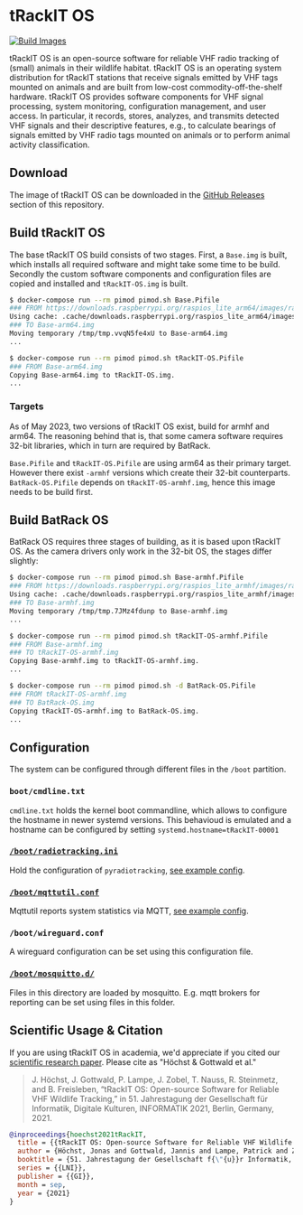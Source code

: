 # tRackIT OS
[![Build Images](https://github.com/tRackIT-Systems/tRackIT-OS/actions/workflows/build_images.yml/badge.svg)](https://github.com/tRackIT-Systems/tRackIT-OS/actions/workflows/build_images.yml)

tRackIT OS is an open-source software for reliable VHF radio tracking of (small) animals in their wildlife habitat. tRackIT OS is an operating system distribution for tRackIT stations that receive signals emitted by VHF tags mounted on animals and are built from low-cost commodity-off-the-shelf hardware. tRackIT OS provides software components for VHF signal processing, system monitoring, configuration management, and user access. In particular, it records, stores, analyzes, and transmits detected VHF signals and their descriptive features, e.g., to calculate bearings of signals emitted by VHF radio tags mounted on animals or to perform animal activity classification. 


## Download

The image of tRackIT OS can be downloaded in the [GitHub Releases](https://github.com/tRackIT-Systems/tRackIT-OS/releases) section of this repository. 
## Build tRackIT OS

The base tRackIT OS build consists of two stages. First, a `Base.img` is built, which installs all required software and might take some time to be build. Secondly the custom software components and configuration files are copied and installed and `tRackIT-OS.img` is built. 

```sh
$ docker-compose run --rm pimod pimod.sh Base.Pifile
### FROM https://downloads.raspberrypi.org/raspios_lite_arm64/images/raspios_lite_arm64-2023-05-03/2023-05-03-raspios-bullseye-arm64-lite.img.xz
Using cache: .cache/downloads.raspberrypi.org/raspios_lite_arm64/images/raspios_lite_arm64-2023-05-03/2023-05-03-raspios-bullseye-arm64-lite.img.xz
### TO Base-arm64.img
Moving temporary /tmp/tmp.vvqN5fe4xU to Base-arm64.img
...

$ docker-compose run --rm pimod pimod.sh tRackIT-OS.Pifile
### FROM Base-arm64.img
Copying Base-arm64.img to tRackIT-OS.img.
...
```

### Targets

As of May 2023, two versions of tRackIT OS exist, build for armhf and arm64. The reasoning behind that is, that some camera software requires 32-bit libraries, which in turn are required by BatRack. 

`Base.Pifile` and `tRackIT-OS.Pifile` are using arm64 as their primary target. However there exist `-armhf` versions which create their 32-bit counterparts. `BatRack-OS.Pifile` depends on `tRackIT-OS-armhf.img`, hence this image needs to be build first.

## Build BatRack OS

BatRack OS requires three stages of building, as it is based upon tRackIT OS. As the camera drivers only work in the 32-bit OS, the stages differ slightly:

```sh
$ docker-compose run --rm pimod pimod.sh Base-armhf.Pifile 
### FROM https://downloads.raspberrypi.org/raspios_lite_armhf/images/raspios_lite_armhf-2023-05-03/2023-05-03-raspios-bullseye-armhf-lite.img.xz
Using cache: .cache/downloads.raspberrypi.org/raspios_lite_armhf/images/raspios_lite_armhf-2023-05-03/2023-05-03-raspios-bullseye-armhf-lite.img.xz
### TO Base-armhf.img
Moving temporary /tmp/tmp.7JMz4fdunp to Base-armhf.img
...

$ docker-compose run --rm pimod pimod.sh tRackIT-OS-armhf.Pifile
### FROM Base-armhf.img
### TO tRackIT-OS-armhf.img
Copying Base-armhf.img to tRackIT-OS-armhf.img.
...

$ docker-compose run --rm pimod pimod.sh -d BatRack-OS.Pifile
### FROM tRackIT-OS-armhf.img
### TO BatRack-OS.img
Copying tRackIT-OS-armhf.img to BatRack-OS.img.
...
```

## Configuration

The system can be configured through different files in the `/boot` partition.

### `boot/cmdline.txt`

`cmdline.txt` holds the kernel boot commandline, which allows to configure the hostname in newer systemd versions. This behavioud is emulated and a hostname can be configured by setting `systemd.hostname=tRackIT-00001`

### [`/boot/radiotracking.ini`](boot/radiotracking.ini)

Hold the configuration of `pyradiotracking`, [see example config](https://github.com/tRackIT-Systems/pyradiotracking/blob/master/etc/radiotracking.ini).

### [`/boot/mqttutil.conf`](boot/mqttutil.conf)

Mqttutil reports system statistics via MQTT, [see example config](https://github.com/tRackIT-Systems/pymqttutil/blob/main/etc/mqttutil.conf).


### `/boot/wireguard.conf`

A wireguard configuration can be set using this configuration file. 

### [`/boot/mosquitto.d/`](boot/mosquitto.d/)

Files in this directory are loaded by mosquitto. E.g. mqtt brokers for reporting can be set using files in this folder.

## Scientific Usage & Citation

If you are using tRackIT OS in academia, we'd appreciate if you cited our [scientific research paper](https://jonashoechst.de/assets/papers/hoechst2021tRackIT.pdf). Please cite as "Höchst & Gottwald et al."

> J. Höchst, J. Gottwald, P. Lampe, J. Zobel, T. Nauss, R. Steinmetz, and B. Freisleben, “tRackIT OS: Open-source Software for Reliable VHF Wildlife Tracking,” in 51. Jahrestagung der Gesellschaft für Informatik, Digitale Kulturen, INFORMATIK 2021, Berlin, Germany, 2021.

```bibtex
@inproceedings{hoechst2021tRackIT,
  title = {{tRackIT OS: Open-source Software for Reliable VHF Wildlife Tracking}},
  author = {Höchst, Jonas and Gottwald, Jannis and Lampe, Patrick and Zobel, Julian and Nauss, Thomas and Steinmetz, Ralf and Freisleben, Bernd},
  booktitle = {51. Jahrestagung der Gesellschaft f{\"{u}}r Informatik, Digitale Kulturen, {INFORMATIK} 2021, Berlin, Germany},
  series = {{LNI}},
  publisher = {{GI}},
  month = sep,
  year = {2021}
}
```
